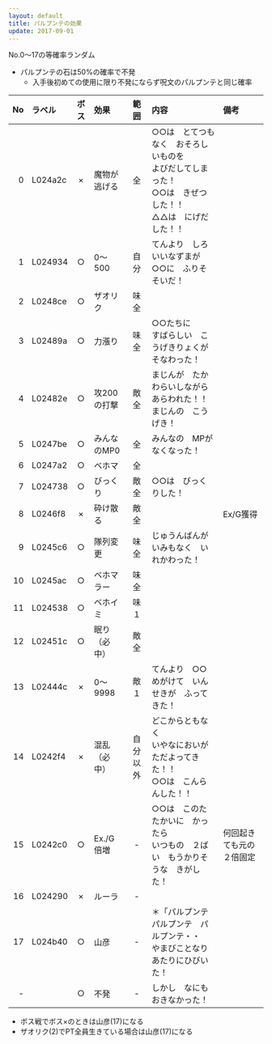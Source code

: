 ```yaml
---
layout: default
title: パルプンテの効果
update: 2017-09-01
---
```


No.0～17の等確率ランダム
* パルプンテの石は50%の確率で不発
	* 入手後初めての使用に限り不発にならず呪文のパルプンテと同じ確率

| No | ラベル  | ボス | 効果         | 範囲 | 内容 | 備考 |
|---:|:--------|:----:|:-------------|:----:|:-----|:-----|
|  0 | L024a2c |  ×  | 魔物が逃げる |  全  | ○○は　とてつもなく　おそろしいものを<br>よびだしてしまった！<br>○○は　きぜつした！！<br>△△は　にげだした！！
|  1 | L024934 |  ○  | 0～500       | 自分 | てんより　しろいいなずまが<br>○○に　ふりそそいだ！
|  2 | L0248ce |  ○  | ザオリク     | 味全 |
|  3 | L02489a |  ○  | 力漲り       | 味全 | ○○たちに<br>すばらしい　こうげきりょくが　そなわった！
|  4 | L02482e |  ○  | 攻200の打撃  | 敵全 | まじんが　たかわらいしながら<br>あらわれた！！<br>まじんの　こうげき！
|  5 | L0247be |  ○  | みんなのMP0  |  全  | みんなの　MPが　なくなった！
|  6 | L0247a2 |  ○  | ベホマ       |  全  |
|  7 | L024738 |  ○  | びっくり     | 敵全 | ○○は　びっくりした！
|  8 | L0246f8 |  ×  | 砕け散る     | 敵全 | | Ex/G獲得 |
|  9 | L0245c6 |  ○  | 隊列変更     | 味全 | じゅうんばんが　いみもなく　いれかわった！
| 10 | L0245ac |  ○  | ベホマラー   | 味全 |
| 11 | L024538 |  ○  | ベホイミ     | 味１ |
| 12 | L02451c |  ○  | 眠り（必中） | 敵全 |
| 13 | L02444c |  ×  | 0～9998      | 敵１ | てんより　○○めがけて　いんせきが　ふってきた！
| 14 | L0242f4 |  ×  | 混乱（必中） | 自分以外 | どこからともなく<br>いやなにおいが　ただよってきた！！<br>○○は　こんらんした！！
| 15 | L0242c0 |  ○  | Ex./G倍増    |  -   | ○○は　このたたかいに　かったら<br>いつもの　２ばい　もうかりそうな　きがした！ | 何回起きても元の２倍固定 |
| 16 | L024290 |  ×  | ルーラ       |  -   |
| 17 | L024b40 |  ○  | 山彦         |  -   | ＊「パルプンテ　パルプンテ　パルプンテ・・<br>やまびことなり　あたりにひびいた！
|  - |         |  ○  | 不発         |  -   | しかし　なにも　おきなかった！

* ボス戦でボス×のときは山彦(17)になる
* ザオリク(2)でPT全員生きている場合は山彦(17)になる
